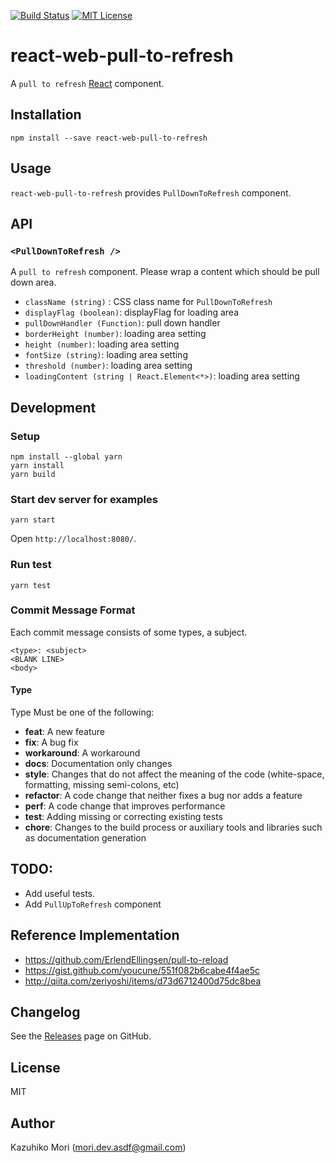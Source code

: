 [![Build Status](https://travis-ci.org/LancersDevTeam/react-web-pull-to-refresh.svg?branch=master)](https://travis-ci.org/LancersDevTeam/react-web-pull-to-refresh)
[![MIT License](http://img.shields.io/badge/license-MIT-blue.svg?style=flat)](LICENSE)

# react-web-pull-to-refresh

A `pull to refresh` [React](https://facebook.github.io/react/) component.

## Installation

```
npm install --save react-web-pull-to-refresh
```

## Usage

`react-web-pull-to-refresh` provides `PullDownToRefresh` component.

## API

### `<PullDownToRefresh />`

A `pull to refresh` component. Please wrap a content which should be pull down area.

  + `className (string)` : CSS class name for `PullDownToRefresh`
  + `displayFlag (boolean)`: displayFlag for loading area
  + `pullDownHandler (Function)`: pull down handler
  + `borderHeight (number)`: loading area setting
  + `height (number)`: loading area setting
  + `fontSize (string)`: loading area setting
  + `threshold (number)`: loading area setting
  + `loadingContent (string | React.Element<*>)`: loading area setting

## Development

### Setup

```
npm install --global yarn
yarn install
yarn build
```

### Start dev server for examples

```
yarn start
```

Open `http://localhost:8080/`.

### Run test

```
yarn test
```

### Commit Message Format

Each commit message consists of some types, a subject.

```
<type>: <subject>
<BLANK LINE>
<body>
```

#### Type

Type Must be one of the following:

* **feat**: A new feature
* **fix**: A bug fix
* **workaround**: A workaround
* **docs**: Documentation only changes
* **style**: Changes that do not affect the meaning of the code (white-space, formatting, missing
  semi-colons, etc)
* **refactor**: A code change that neither fixes a bug nor adds a feature
* **perf**: A code change that improves performance
* **test**: Adding missing or correcting existing tests
* **chore**: Changes to the build process or auxiliary tools and libraries such as documentation
  generation

## TODO:

  - Add useful tests.
  - Add `PullUpToRefresh` component

## Reference Implementation

  - https://github.com/ErlendEllingsen/pull-to-reload
  - https://gist.github.com/youcune/551f082b6cabe4f4ae5c
  - http://qiita.com/zeriyoshi/items/d73d6712400d75dc8bea

## Changelog

See the [Releases](https://github.com/LancersDevTeam/react-web-pull-to-refresh/releases) page on GitHub.

## License

MIT

## Author

Kazuhiko Mori (mori.dev.asdf@gmail.com)
